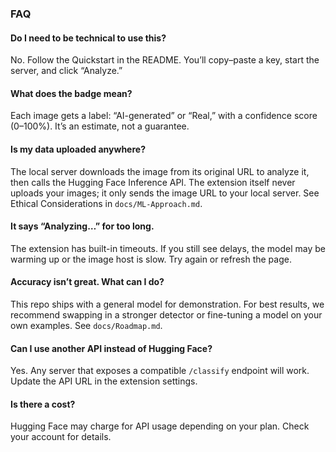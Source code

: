 ### FAQ

#### Do I need to be technical to use this?
No. Follow the Quickstart in the README. You’ll copy–paste a key, start the server, and click “Analyze.”

#### What does the badge mean?
Each image gets a label: “AI-generated” or “Real,” with a confidence score (0–100%). It’s an estimate, not a guarantee.

#### Is my data uploaded anywhere?
The local server downloads the image from its original URL to analyze it, then calls the Hugging Face Inference API. The extension itself never uploads your images; it only sends the image URL to your local server. See Ethical Considerations in `docs/ML-Approach.md`.

#### It says “Analyzing…” for too long.
The extension has built-in timeouts. If you still see delays, the model may be warming up or the image host is slow. Try again or refresh the page.

#### Accuracy isn’t great. What can I do?
This repo ships with a general model for demonstration. For best results, we recommend swapping in a stronger detector or fine-tuning a model on your own examples. See `docs/Roadmap.md`.

#### Can I use another API instead of Hugging Face?
Yes. Any server that exposes a compatible `/classify` endpoint will work. Update the API URL in the extension settings.

#### Is there a cost?
Hugging Face may charge for API usage depending on your plan. Check your account for details.


